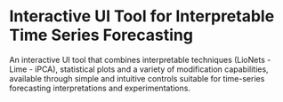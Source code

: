 # Interactive UI Tool for Interpretable Time Series Forecasting
An interactive UI tool that combines interpretable techniques (LioNets - Lime - iPCA), 
statistical plots and a variety of modification capabilities, available through simple 
and intuitive controls suitable for time-series forecasting interpretations and experimentations.
